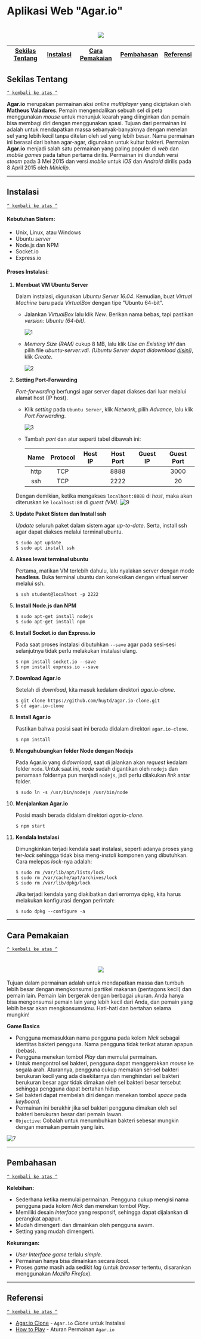 # Aplikasi Web "Agar.io"
<h1 align="center"><img src="https://github.com/mhdsuryono/komdat-agar.io/blob/master/agario.png"></h1>

[Sekilas Tentang](#sekilas-tentang) | [Instalasi](#instalasi) | [Cara Pemakaian](#cara-pemakaian) | [Pembahasan](#pembahasan) | [Referensi](#referensi)
:---:|:---:|:---:|:---:|:---:

## Sekilas Tentang
[`^ kembali ke atas ^`](#aplikasi-web-agario)

  **Agar.io** merupakan permainan aksi *online multiplayer* yang diciptakan oleh **Matheus Valadares**. Pemain mengendalikan sebuah sel di peta menggunakan *mouse* untuk menunjuk kearah yang diinginkan dan pemain bisa membagi diri dengan menggunakan spasi. Tujuan dari permainan ini adalah untuk mendapatkan massa sebanyak-banyaknya dengan menelan sel yang lebih kecil tanpa ditelan oleh sel yang lebih besar. Nama permainan ini berasal dari bahan agar-agar, digunakan untuk kultur bakteri. Permaian **Agar.io** menjadi salah satu permainan yang paling populer di *web* dan *mobile games* pada tahun pertama dirilis. Permainan ini diunduh versi *steam* pada 3 Mei 2015 dan versi *mobile* untuk *iOS* dan *Android* dirilis pada 8 April 2015 oleh *Miniclip*.

***

## Instalasi
[`^ kembali ke atas ^`](#aplikasi-web-agario)

#### Kebutuhan Sistem:
- Unix, Linux, atau Windows
- Ubuntu *server*
- Node.js dan NPM
- Socket.io
- Express.io
  
#### Proses Instalasi:

1. **Membuat VM Ubuntu Server**

    Dalam instalasi, digunakan *Ubuntu Server 16.04*. Kemudian, buat *Virtual Machine* baru pada *VirtualBox* dengan tipe "Ubuntu 64-bit".
    - Jalankan *VirtualBox* lalu klik *New*. Berikan nama bebas, tapi pastikan *version: Ubuntu (64-bit)*.
    
      ![1](https://github.com/mhdsuryono/komdat-agar.io/blob/master/1.png)
      
    - *Memory Size (RAM)* cukup 8 MB, lalu klik *Use an Existing VH* dan pilih file *ubuntu-server.vdi*. *(Ubuntu Server dapat didownload [disini](https://drive.google.com/a/apps.ipb.ac.id/uc?id=1-Dr_iEdk3N3YRFnTEtWdJQcV49Sp13IQ&export=download))*, klik *Create*.
    
      ![2](https://github.com/mhdsuryono/komdat-agar.io/blob/master/2.png)
      

2. **Setting Port-Forwarding**

    *Port-forwarding* berfungsi agar server dapat diakses dari luar melalui alamat host (IP host).
    - Klik *setting* pada ``Ubuntu Server``, klik *Network*, pilih *Advance*, lalu klik *Port Forwarding*.
    
      ![3](https://github.com/mhdsuryono/komdat-agar.io/blob/master/3.png)
      
    - Tambah *port* dan atur seperti tabel dibawah ini:
    
      | Name | Protocol | Host IP | Host Port | Guest IP | Guest Port |
      |:----:|:--------:|:-------:|:---------:|:--------:|:----------:|
      | http | TCP      |         | 8888      |          | 3000         |
      | ssh  | TCP      |         | 2222      |          | 20         |

    Dengan demikian, ketika mengakses ``localhost:8888`` di *host*, maka akan diteruskan ke ``localhost:80`` di *guest (VM)*.
    ![9](https://raw.githubusercontent.com/mhdsuryono/komdat-agar.io/master/8.png)

3. **Update Paket Sistem dan Install ssh**

    *Update* seluruh paket dalam sistem agar *up-to-date*. Serta, install ssh agar dapat diakses melalui terminal ubuntu.
    ```
    $ sudo apt update
    $ sudo apt install ssh
    ```
4. **Akses lewat terminal ubuntu**

    Pertama, matikan VM terlebih dahulu, lalu nyalakan server dengan mode **headless**. Buka terminal ubuntu dan koneksikan dengan virtual server melalui ssh.
    ```
    $ ssh student@localhost -p 2222
    ```

5. **Install Node.js dan NPM**

    ```
    $ sudo apt-get install nodejs
    $ sudo apt-get install npm
    ```

6. **Install Socket.io dan Express.io**

    Pada saat proses instalasi dibutuhkan ``--save`` agar pada sesi-sesi selanjutnya tidak perlu melakukan instalasi ulang.
    ```
    $ npm install socket.io --save
    $ npm install express.io --save
    ```

7. **Download Agar.io**

    Setelah di *download*, kita masuk kedalam direktori *agar.io-clone*.
    ```
    $ git clone https://github.com/huytd/agar.io-clone.git
    $ cd agar.io-clone
    ```

8. **Install Agar.io**

    Pastikan bahwa posisi saat ini berada didalam direktori ``agar.io-clone``.
    ```
    $ npm install
    ```
    
9. **Menguhubungkan folder Node dengan Nodejs**

    Pada Agar.io yang di*download*, saat di jalankan akan *request* kedalam  folder ``node``. Untuk saat ini, *node* sudah digantikan oleh ``nodejs`` dan penamaan foldernya pun menjadi ``nodejs``, jadi perlu dilakukan *link* antar folder.
    ```
    $ sudo ln -s /usr/bin/nodejs /usr/bin/node
    ```

10. **Menjalankan Agar.io**

    Posisi masih berada didalam direktori *agar.io-clone*.
    ```
    $ npm start
    ```

11. **Kendala Instalasi**

    Dimungkinkan terjadi kendala saat instalasi, seperti adanya proses yang ter-*lock* sehingga tidak bisa meng-*install* komponen yang dibutuhkan. Cara melepas *lock*-nya adalah:
    ```
    $ sudo rm /var/lib/apt/lists/lock
    $ sudo rm /var/cache/apt/archives/lock
    $ sudo rm /var/lib/dpkg/lock
    ```
    Jika terjadi kendala yang diakibatkan dari errornya dpkg, kita harus melakukan konfigurasi dengan perintah:
    ```
    $ sudo dpkg --configure -a
    ```
***

## Cara Pemakaian
[`^ kembali ke atas ^`](#aplikasi-web-agario)

<h1 align="center"><img src="https://raw.githubusercontent.com/mhdsuryono/komdat-agar.io/master/6.png"></h1>

Tujuan dalam permainan adalah untuk mendapatkan massa dan tumbuh lebih besar dengan mengkonsumsi partikel makanan (pentagons kecil) dan pemain lain. Pemain lain bergerak dengan berbagai ukuran. Anda hanya bisa mengonsumsi pemain lain yang lebih kecil dari Anda, dan pemain yang lebih besar akan mengkonsumsimu. Hati-hati dan bertahan selama mungkin!

**Game Basics**
- Pengguna memasukkan nama pengguna pada kolom *Nick* sebagai identitas bakteri pengguna. Nama pengguna tidak terikat aturan apapun (bebas).
- Pengguna menekan tombol *Play* dan memulai permainan.
- Untuk mengontrol sel bakteri, pengguna dapat menggerakkan *mouse* ke segala arah. Aturannya, pengguna cukup memakan sel-sel bakteri berukuran kecil yang ada disekitarnya dan menghindari sel bakteri berukuran besar agar tidak dimakan oleh sel bakteri besar tersebut sehingga pengguna dapat bertahan hidup.
- Sel bakteri dapat membelah diri dengan menekan tombol *space* pada *keyboard*.
- Permainan ini berakhir jika sel bakteri pengguna dimakan oleh sel bakteri berukuran besar dari pemain lawan.
- ``Objective``: Cobalah untuk menumbuhkan bakteri sebesar mungkin dengan memakan pemain yang lain.

![7](https://raw.githubusercontent.com/mhdsuryono/komdat-agar.io/master/7.png)

***

## Pembahasan
[`^ kembali ke atas ^`](#aplikasi-web-agario)

**Kelebihan:**
- Sederhana ketika memulai permainan. Pengguna cukup mengisi nama pengguna pada kolom *Nick* dan menekan tombol *Play*.
- Memiliki desain *interface* yang responsif, sehingga dapat dijalankan di perangkat apapun.
- Mudah dimengerti dan dimainkan oleh pengguna awam.
- Setting yang mudah dimengerti.

**Kekurangan:**
- *User Interface game* terlalu *simple*.
- Permainan hanya bisa dimainkan secara *local*.
- Proses *game* masih ada sedikit *lag* (untuk *browser* tertentu, disarankan menggunakan *Mozilla Firefox*).

***

## Referensi
[`^ kembali ke atas ^`](#aplikasi-web-agario)

- [Agar.io Clone](https://github.com/huytd/agar.io-clone) - ``Agar.io`` *Clone* untuk Instalasi
- [How to Play](https://github.com/huytd/agar.io-clone/wiki/How-to-Play) - Aturan Permainan ``Agar.io``


